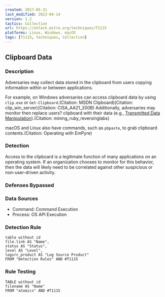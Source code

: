 ```yaml
---
created: 2017-05-31
last_modified: 2023-04-14
version: 1.2
tactics: Collection
url: https://attack.mitre.org/techniques/T1115
platforms: Linux, Windows, macOS
tags: [T1115, techniques, Collection]
---
```


## Clipboard Data

### Description

Adversaries may collect data stored in the clipboard from users copying information within or between applications. 

For example, on Windows adversaries can access clipboard data by using <code>clip.exe</code> or <code>Get-Clipboard</code>.(Citation: MSDN Clipboard)(Citation: clip_win_server)(Citation: CISA_AA21_200B) Additionally, adversaries may monitor then replace users? clipboard with their data (e.g., [Transmitted Data Manipulation](https://attack.mitre.org/techniques/T1565/002)).(Citation: mining_ruby_reversinglabs)

macOS and Linux also have commands, such as <code>pbpaste</code>, to grab clipboard contents.(Citation: Operating with EmPyre)

### Detection

Access to the clipboard is a legitimate function of many applications on an operating system. If an organization chooses to monitor for this behavior, then the data will likely need to be correlated against other suspicious or non-user-driven activity.

### Defenses Bypassed



### Data Sources

  - Command: Command Execution
  -  Process: OS API Execution
### Detection Rule

```dataview
table without id
file.link AS "Name",
status AS "Status",
level AS "Level",
logsrc_product AS "Log Source Product"
FROM "Detection Rules" AND #T1115
```

### Rule Testing

```dataview
TABLE without id
filename AS "Name"
FROM "atomics" AND #T1115
```
